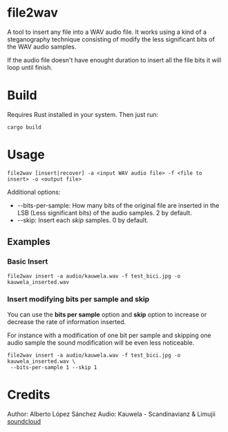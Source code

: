 # file2wav

A tool to insert any file into a WAV audio file. It works using a kind of a steganography technique consisting of modify the less significant bits of the WAV audio samples.

If the audio file doesn't have enought duration to insert all the file bits it will loop until finish.

# Build

Requires Rust installed in your system. Then just run:
```
cargo build
```

# Usage

```
file2wav [insert|recover] -a <input WAV audio file> -f <file to insert> -o <output file>
```

Additional options:

- --bits-per-sample: How many bits of the original file are inserted in the LSB (Less significant bits) of the audio samples. 2 by default.
- --skip: Insert each *skip*  samples. 0 by default.

## Examples
### Basic Insert

```
file2wav insert -a audio/kauwela.wav -f test_bici.jpg -o kauwela_inserted.wav
```
### Insert modifying bits per sample and skip
You can use the **bits per sample** option and **skip** option to increase or decrease the rate of information inserted.

For instance with a modification of one bit per sample and skipping one audio sample the sound modification will be even less noticeable.
```
file2wav insert -a audio/kauwela.wav -f test_bici.jpg -o kauwela_inserted.wav \
 --bits-per-sample 1 --skip 1
```


# Credits

Author: Alberto López Sánchez
Audio: Kauwela - Scandinavianz & Limujii [soundcloud](https://soundcloud.com/scandinavianz/scandinavianz-limujii-kauwela)